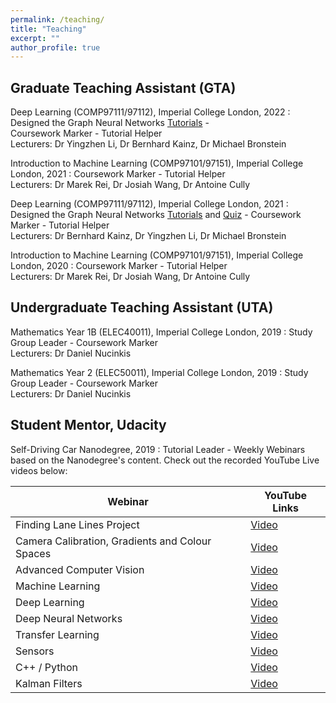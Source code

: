 ```yaml
---
permalink: /teaching/
title: "Teaching"
excerpt: ""
author_profile: true
---
```


## Graduate Teaching Assistant (GTA)

Deep Learning (COMP97111/97112), Imperial College London, 2022 
:   Designed the Graph Neural Networks [Tutorials](https://www.doc.ic.ac.uk/~bkainz/teaching/DL/T09_GCNs.pdf) -  
Coursework Marker - Tutorial Helper\
Lecturers: Dr Yingzhen Li, Dr Bernhard Kainz, Dr Michael Bronstein

Introduction to Machine Learning (COMP97101/97151), Imperial College London, 2021 
:   Coursework Marker - Tutorial Helper\
Lecturers: Dr Marek Rei, Dr Josiah Wang, Dr Antoine Cully 

Deep Learning (COMP97111/97112), Imperial College London, 2021 
:   Designed the Graph Neural Networks [Tutorials](https://www.doc.ic.ac.uk/~bkainz/teaching/DL/T09_GCNs.pdf) and [Quiz](https://quizizz.com/admin/quiz/6033e5f2636d8c001b08eb6a/deep-learning-gnns) - 
Coursework Marker - Tutorial Helper\
Lecturers: Dr Bernhard Kainz, Dr Yingzhen Li, Dr Michael Bronstein 

Introduction to Machine Learning (COMP97101/97151), Imperial College London, 2020
:   Coursework Marker - Tutorial Helper\
Lecturers: Dr Marek Rei, Dr Josiah Wang, Dr Antoine Cully 

## Undergraduate Teaching Assistant (UTA)

Mathematics Year 1B (ELEC40011), Imperial College London, 2019
:   Study Group Leader - Coursework Marker\
Lecturers: Dr Daniel Nucinkis

Mathematics Year 2 (ELEC50011), Imperial College London, 2019
:   Study Group Leader - Coursework Marker\
Lecturers: Dr Daniel Nucinkis

## Student Mentor, Udacity

Self-Driving Car Nanodegree, 2019 
:   Tutorial Leader - Weekly Webinars based on the Nanodegree's content. Check out the recorded YouTube Live videos below:

| Webinar  | YouTube Links |  
| -------- | ------ |
| Finding Lane Lines Project | [Video](https://youtu.be/F6PrgOS_cAA) | 
| Camera Calibration, Gradients and Colour Spaces | [Video](https://youtu.be/si5Qo2BWEk8) |
| Advanced Computer Vision    | [Video](https://youtu.be/5RPqrCyJxDE) | 
| Machine Learning    | [Video](https://youtu.be/4wa3sTeVK7A) |
| Deep Learning    | [Video](https://youtu.be/OiNCEGQ8_XM) | 
| Deep Neural Networks    | [Video](https://youtu.be/Lo2o1Fk9BZw) | 
| Transfer Learning    | [Video](https://youtu.be/TWrkdTGzUf8) |
|  Sensors   | [Video](https://youtu.be/od-CK2j8yYY) | 
|  C++ / Python   | [Video](https://youtu.be/9h9BPeM25x4) |
|  Kalman Filters   | [Video](https://youtu.be/nP7VNlWvDg0) | 
